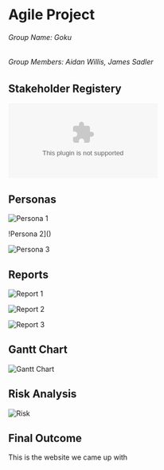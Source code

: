 # Agile Project
###### Group Name: Goku
###### Group Members: Aidan Willis, James Sadler

## Stakeholder Registery
![Stakeholder Registery](https://github.com/Samige105/Agile-Assignment/blob/ac37209418f2a82302a721205b35053c24165334/Iteration%201/Stakeholder%20register%20assessment.docx)

## Personas

![Persona 1]()

!Persona 2]()

![Persona 3]()

## Reports
![Report 1](https://temahau-my.sharepoint.com/:w:/r/personal/sadlej2_student_eit_ac_nz/_layouts/15/Doc.aspx?sourcedoc=%7BAD1076F7-748F-469E-A9AF-0CCF5F284800%7D&file=Group%20Meeting%20report.docx&action=default&mobileredirect=true)

![Report 2]()

![Report 3]()

## Gantt Chart
![Gantt Chart]()

## Risk Analysis
![Risk]()

## Final Outcome
This is the website we came up with
